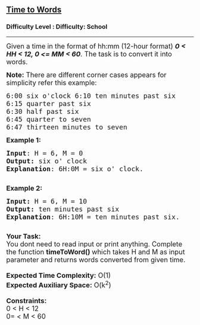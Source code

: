 <h2><a href="https://www.geeksforgeeks.org/problems/time-to-words3728/1?page=3&difficulty=School&sortBy=submissions">Time to Words</a></h2><h3>Difficulty Level : Difficulty: School</h3><hr><div class="problems_problem_content__Xm_eO"><p><span style="font-size: 18px;">Given a time in the format of hh:mm (12-hour format) <em><strong>0 &lt; HH&nbsp;&lt; 12, 0 &lt;= MM&nbsp;&lt; 60</strong>.</em> The task is to convert it into words.</span></p>
<p><span style="font-size: 18px;"><strong>Note:</strong> There are different corner cases appears for simplicity refer this example:</span></p>
<pre><span style="font-size: 18px;">6:00 six o'clock 6:10 ten minutes past six
6:15 quarter past six
6:30 half past six
6:45 quarter to seven
6:47 thirteen minutes to seven</span></pre>
<p><span style="font-size: 18px;"><strong>Example 1:</strong></span></p>
<pre><span style="font-size: 18px;"><strong>Input</strong>: H = 6, M = 0
<strong>Output:</strong>&nbsp;six o' clock
<strong>Explanation</strong>: 6H:0M = six o' clock.</span></pre>
<p><br><span style="font-size: 18px;"><strong>Example 2:</strong></span></p>
<pre><span style="font-size: 18px;"><strong>Input: </strong>H = 6, M = 10
<strong>Output:&nbsp;</strong>ten minutes past six</span><span style="font-size: 18px;">
<strong>Explanation</strong>: 6H:10M = ten minutes past six.
</span></pre>
<p><br><span style="font-size: 18px;"><strong>Your Task:&nbsp;&nbsp;</strong><br>You dont need to read input or print anything. Complete the function <strong>timeToWord()&nbsp;</strong>which takes H&nbsp;and M&nbsp;as input parameter and returns&nbsp;words converted from given time.<br><br><strong>Expected Time Complexity:</strong> O(1)<br><strong>Expected Auxiliary Space:</strong> O(k<sup>2</sup>)<br><br><strong>Constraints:</strong><br>0 &lt;&nbsp;H&nbsp;&lt; 12<br>0= &lt; M&nbsp;&lt; 60</span></p></div>
